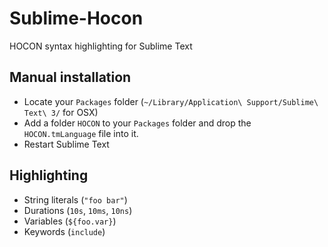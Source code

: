 Sublime-Hocon
=============

HOCON syntax highlighting for Sublime Text

## Manual installation

- Locate your `Packages` folder (`~/Library/Application\ Support/Sublime\ Text\ 3/` for OSX)
- Add a folder `HOCON` to your `Packages` folder and drop the `HOCON.tmLanguage` file into it.
- Restart Sublime Text

## Highlighting

- String literals (`"foo bar"`)
- Durations (`10s`, `10ms`, `10ns`)
- Variables (`${foo.var}`)
- Keywords (`include`)
